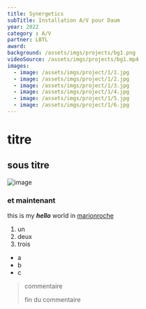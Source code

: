 ```yaml
---
title: Synergetics
subTitle: Installation A/V pour Daum
year: 2022
category : A/V
partner: LBTL
award:
background: /assets/imgs/projects/bg1.png
videoSource: /assets/imgs/projects/bg1.mp4
images:
  - image: /assets/imgs/project/1/1.jpg
  - image: /assets/imgs/project/1/2.jpg
  - image: /assets/imgs/project/1/3.jpg
  - image: /assets/imgs/project/1/4.jpg
  - image: /assets/imgs/project/1/5.jpg
  - image: /assets/imgs/project/1/6.jpg
---
```

# titre
## sous titre
![image](/assets/imgs/projects/bgmr.jpg)
### et maintenant
this is my ***hello*** world in [marionroche](marionroche.com)
1. un
2. deux
3. trois
- a
- b
- c
> commentaire
>
> fin du commentaire